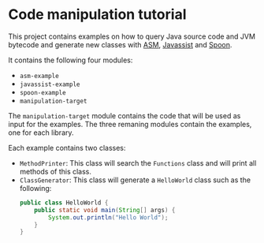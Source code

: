 # Code manipulation tutorial

This project contains examples on how to query Java source code and
JVM bytecode and generate new classes with [ASM](https://asm.ow2.io),
[Javassist](http://www.javassist.org/) and [Spoon](http://spoon.gforge.inria.fr/).

It contains the following four modules:
* `asm-example`
* `javassist-example`
* `spoon-example`
* `manipulation-target`

The `manipulation-target` module contains the code that will be used as
input for the examples. The three remaning modules contain the examples,
one for each library.

Each example contains two classes:
* `MethodPrinter`: This class will search the `Functions` class and will
print all methods of this class.
* `ClassGenerator`: This class will generate a `HelloWorld` class such
    as the following:
    ```Java
    public class HelloWorld {
        public static void main(String[] args) {
            System.out.println("Hello World");
        }
    }
    ```



